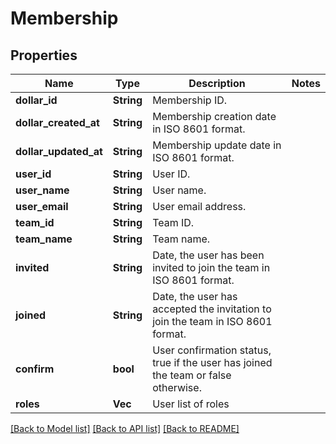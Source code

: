 # Membership

## Properties

Name | Type | Description | Notes
------------ | ------------- | ------------- | -------------
**dollar_id** | **String** | Membership ID. | 
**dollar_created_at** | **String** | Membership creation date in ISO 8601 format. | 
**dollar_updated_at** | **String** | Membership update date in ISO 8601 format. | 
**user_id** | **String** | User ID. | 
**user_name** | **String** | User name. | 
**user_email** | **String** | User email address. | 
**team_id** | **String** | Team ID. | 
**team_name** | **String** | Team name. | 
**invited** | **String** | Date, the user has been invited to join the team in ISO 8601 format. | 
**joined** | **String** | Date, the user has accepted the invitation to join the team in ISO 8601 format. | 
**confirm** | **bool** | User confirmation status, true if the user has joined the team or false otherwise. | 
**roles** | **Vec<String>** | User list of roles | 

[[Back to Model list]](../README.md#documentation-for-models) [[Back to API list]](../README.md#documentation-for-api-endpoints) [[Back to README]](../README.md)


